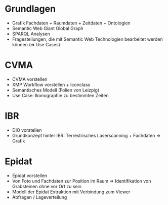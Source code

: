 # Grundlagen

- Grafik Fachdaten + Raumdaten + Zeitdaten + Ontologien
- Semantic Web Giant Global Graph
- SPARQL Analysen
- Fragestellungen, die mit Semantic Web Technologien bearbeitet werden können (=> Use Cases)

# CVMA

- CVMA vorstellen
- XMP Workflow vorstellen + Iconclass
- Semantisches Modell (Folien von Leizpig)
- Use Case: Ikonographie zu bestimmten Zeiten

# IBR

- DIO vorstellen
- Grundkonzept hinter IBR: Terrestrisches Laserscanning + Fachdaten => Grafik

# Epidat

- Epidat vorstellen
- Von Foto und Fachdaten zur Position im Raum => Identifikation von Grabsteinen ohne vor Ort zu sein
- Modell der Epidat Extraktion mit Verbindung zum Viewer
- Abfragen / Lageverteilung
